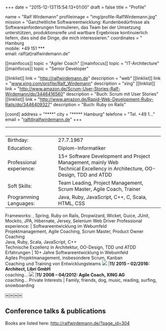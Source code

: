+++
date = "2015-12-13T15:54:13+01:00"
draft = false
title = "Profile"

name 			= "Ralf Wirdemann"
profileimage 	= "img/profile-RalfWirdemann.jpg"
mission 		= "Ganzheitliche Softwareentwicklung: Kundenbedürfnisse als Softwareanforderungen formulieren, das Team bei der Umsetzung unterstützen, produktionsreife und wartbare Ergebnisse kontinuierlich liefern, dies sind die Dinge, die mich interessieren."
coordinates 	= "****<br>**** Hamburg<br>mobile: +49 151 ***<br>email: ralf(at)ralfwirdemann.de"

[[mainfocus]]
	topic = "Agiler Coach"
[[mainfocus]]
	topic = "IT-Architecture"
[[mainfocus]]
	topic = "Senior Developer"

[[linklist]]
	link = "http://ralfwirdemann.de"
	description  = "web"
[[linklist]]
	link = "www.xing.com/profile/Ralf_Wirdemann"
	description  = "xing"
[[linklist]]
	link = "http://www.amazon.de/Scrum-User-Stories-Ralf-Wirdemann/dp/3446416560"
	description  = "Buch: Scrum mit User Stories"
[[linklist]]
	link = "http://www.amazon.de/Rapid-Web-Development-Ruby-Rails/dp/3446409327"
	description  = "Buch: Ruby on Rails"

[coord]
	address = "****"
	city = "***** Hamburg"
	telefone = "Tel. +49 1..."
	email = "ralf@ralfwirdemann.de"
+++

&nbsp;  | &nbsp;
--------|-------
Birthday:  | 27.7.1967
Education: | Diplom-Informatiker
Professional experience: | 15+ Software Development and Project Management, mainly Web<br>Technical Excellency in Architecture, OO-Design, TDD and ATDD
Soft Skills: | Team Leading, Project Management, Scrum Master, Agile Coach, Trainer
Programming Languages: | Java, Ruby, JavaScript, C++, C, Scala, HTML, CSS
Frameworks: 
, Spring, Ruby on Rails, Dropwizard, Wicket, Guice, JUnit, Mockito, JPA, Hibernate, Jersey, Selenium Web Driver
Professional experience: | Softwareentwicklung im Webumfeld<br>Projektmanagement, Agile Coaching, Scrum Master, Product Owner Coaching<br>Java, Ruby, Scala, JavaScript, C++<br>Technische Exzellenz in Architektur, OO-Design, TDD und ATDD
Erfahrungen | 10+ Jahre Softwareentwicklung in Webumfeld<br>Agiles Projektmanagement, insbesondere Scrum, Kanban<br>Coaching und Training von Entwicklungsteams
<img src="http://home.libri.de/fileadmin/user_upload/header_logo.png"> |**11/ 2015 – 02/2016: Architect, Libri GmbH**<br>coaching...
<img src="https://corporate.xing.com/typo3temp/pics/b994770776.jpg"> |**11/ 2008 – 04/2012: Agile Coach, XING AG**<br>coaching...
Private Interests | Family, friends, dog, music, reading, surfing, snowboarding



￼￼￼￼
## Conference talks & publications

Books are listed here: http://ralfwirdemann.de/?page_id=304

